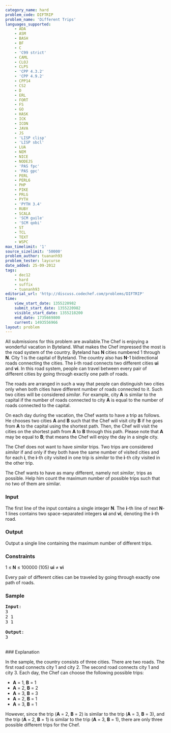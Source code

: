 ```yaml
---
category_name: hard
problem_code: DIFTRIP
problem_name: 'Different Trips'
languages_supported:
    - ADA
    - ASM
    - BASH
    - BF
    - C
    - 'C99 strict'
    - CAML
    - CLOJ
    - CLPS
    - 'CPP 4.3.2'
    - 'CPP 4.9.2'
    - CPP14
    - CS2
    - D
    - ERL
    - FORT
    - FS
    - GO
    - HASK
    - ICK
    - ICON
    - JAVA
    - JS
    - 'LISP clisp'
    - 'LISP sbcl'
    - LUA
    - NEM
    - NICE
    - NODEJS
    - 'PAS fpc'
    - 'PAS gpc'
    - PERL
    - PERL6
    - PHP
    - PIKE
    - PRLG
    - PYTH
    - 'PYTH 3.4'
    - RUBY
    - SCALA
    - 'SCM guile'
    - 'SCM qobi'
    - ST
    - TCL
    - TEXT
    - WSPC
max_timelimit: '1'
source_sizelimit: '50000'
problem_author: tuananh93
problem_tester: laycurse
date_added: 25-09-2012
tags:
    - dec12
    - hard
    - suffix
    - tuananh93
editorial_url: 'http://discuss.codechef.com/problems/DIFTRIP'
time:
    view_start_date: 1355220982
    submit_start_date: 1355220982
    visible_start_date: 1355218200
    end_date: 1735669800
    current: 1493556966
layout: problem
---
```

All submissions for this problem are available.The Chef is enjoying a wonderful vacation in Byteland. What makes the Chef impressed the most is the road system of the country. Byteland has **N** cities numbered 1 through **N**. City 1 is the capital of Byteland. The country also has **N**-1 bidirectional roads connecting the cities. The **i**-th road connects two different cities **ui** and **vi**. In this road system, people can travel between every pair of different cities by going through exactly one path of roads.

The roads are arranged in such a way that people can distinguish two cities only when both cities have different number of roads connected to it. Such two cities will be considered _similar_. For example, city **A** is similar to the capital if the number of roads connected to city **A** is equal to the number of roads connected to the capital.

On each day during the vacation, the Chef wants to have a trip as follows. He chooses two cities **A** and **B** such that the Chef will visit city **B** if he goes from **A** to the capital using the shortest path. Then, the Chef will visit the cities on the shortest path from **A** to **B** through this path. Please note that **A** may be equal to **B**; that means the Chef will enjoy the day in a single city.

The Chef does not want to have _similar_ trips. Two trips are considered _similar_ if and only if
they both have the same number of visited cities and for each **i**, the **i**-th city visited in one trip is _similar_ to the **i**-th city visited in the other trip.

The Chef wants to have as many different, namely not _similar_, trips as possible. Help him count the maximum number of possible trips such that no two of them are similar.

### Input

The first line of the input contains a single integer **N**. The **i**-th line of next **N**-1 lines contains two space-separated integers **ui** and **vi**, denoting the **i**-th road.

### Output

Output a single line containing the maximum number of different trips.

### Constraints

1 ≤ **N** ≤ 100000 (105)
**ui** ≠ **vi**

Every pair of different cities can be traveled by going through exactly one path of roads.

### Sample

<pre>
<b>Input</b>:
3
2 1
3 1

<b>Output</b>:
3

</pre>### Explanation
In the sample, the country consists of three cities.
There are two roads. The first road connects city 1 and city 2.
The second road connects city 1 and city 3.
Each day, the Chef can choose the following possible trips:

- **A** = 1, **B** = 1
- **A** = 2, **B** = 2
- **A** = 3, **B** = 3
- **A** = 2, **B** = 1
- **A** = 3, **B** = 1

However, since the trip (**A** = 2, **B** = 2) is similar to the trip (**A** = 3, **B** = 3),
and the trip (**A** = 2, **B** = 1) is similar to the trip (**A** = 3, **B** = 1),
there are only three possible different trips for the Chef.
